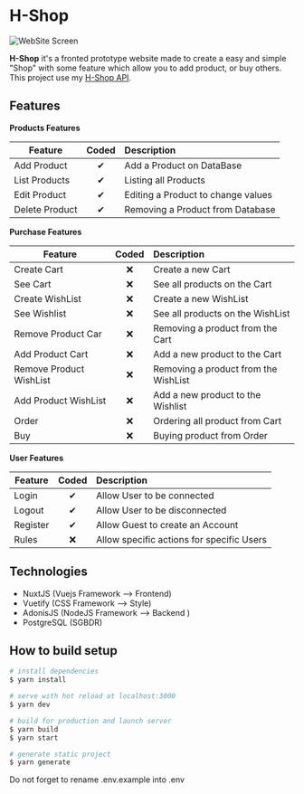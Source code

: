 # H-Shop

![WebSite Screen](https://i.ibb.co/wJ7f2xM/site-e-ecommerce.jpg)

**H-Shop** it's a fronted prototype website made to create a easy and simple "Shop" with some feature which allow you to add product, or buy others.
This project use my [H-Shop API](https://github.com/Hakamate/H-Shop-API).

## Features
<b>Products Features</b>

| Feature  |  Coded       | Description  |
|----------|:-------------:|:-------------|
| Add Product | &#10004; | Add a Product on DataBase |
| List Products | &#10004; | Listing all Products |
| Edit Product | &#10004; | Editing a Product to change values |
| Delete Product | &#10004; | Removing a Product from Database|

<b>Purchase Features</b>

| Feature  |  Coded       | Description  |
|----------|:-------------:|:-------------|
| Create Cart | &#10060; | Create a new Cart |
| See Cart | &#10060; | See all products on the Cart |
| Create WishList | &#10060; | Create a new WishList |
| See Wishlist | &#10060; | See all products on the WishList |
| Remove Product Car | &#10060; | Removing a product from the Cart |
| Add Product Cart | &#10060; | Add a new product to the Cart |
| Remove Product WishList | &#10060; | Removing a product from the WishList |
| Add Product WishList | &#10060; | Add a new product to the Wishlist |
| Order | &#10060; | Ordering all product from Cart |
| Buy | &#10060; | Buying product from Order |

<b>User Features</b>

| Feature  |  Coded       | Description  |
|----------|:-------------:|:-------------|
| Login | &#10004; | Allow User to be connected |
| Logout | &#10004; | Allow User to be disconnected |
| Register | &#10004; | Allow Guest to create an Account |
| Rules | &#10060; | Allow specific actions for specific Users |


## Technologies

- NuxtJS (Vuejs Framework --> Frontend)
- Vuetify (CSS Framework --> Style)
- AdonisJS (NodeJS Framework --> Backend )
- PostgreSQL (SGBDR)


## How to build setup

```bash
# install dependencies
$ yarn install

# serve with hot reload at localhost:3000
$ yarn dev

# build for production and launch server
$ yarn build
$ yarn start

# generate static project
$ yarn generate
```

Do not forget to rename .env.example into .env
